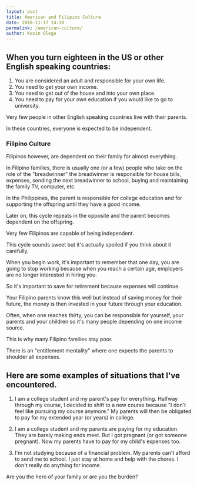 ```yaml
--- 
layout: post 
title: American and Filipino Culture
date: 2018-11-17 14:10
permalink: /american-culture/ 
author: Kevin Olega 
--- 
```

## When you turn eighteen in the US or other English speaking countries:

1. You are considered an adult and responsible for your own life. 
2. You need to get your own income.
3. You need to get out of the house and into your own place.
4. You need to pay for your own education if you would like to go to  university.

Very few people in other English speaking countries live with their parents.

In these countries, everyone is expected to be independent.

### Filipino Culture

Filipinos however, are dependent on their family for almost everything. 

In Filipino families, there is usually one (or a few) people who take on the role of the "breadwinner" the breadwinner is responsible for house bills, expenses, sending the next breadwinner to school, buying and maintaining the family TV, computer, etc.

In the Philippines, the parent is responsible for college education and for supporting the offspring until they have a good income.

Later on, this cycle repeats in the opposite and the parent becomes dependent on the offspring.

Very few Filipinos are capable of being independent.

This cycle sounds sweet but it's actually spoiled if you think about it carefully.

When you begin work, it's important to remember that one day, you are going to stop working because when you reach a certain age, employers are no longer interested in hiring you.

So it's important to save for retirement because expenses will continue.

Your Filipino parents know this well but instead of saving money for their future, the money is then invested in your future through your education.

Often, when one reaches thirty, you can be responsible for yourself, your parents and your children so it's many people depending on one income source.

This is why many Filipino families stay poor.

There is an "entitlement mentality" where one expects the parents to shoulder all expenses.

## Here are some examples of situations that I've encountered.

1. I am a college student and my parent's pay for everything. Halfway through my course, I decided to shift to a new course because "I don't feel like pursuing my course anymore." My parents will then be obligated to pay for my extended year (or years) in college.

2. I am a college student and my parents are paying for my education. They are barely making ends meet. But I got pregnant (or got someone pregnant). Now my parents have to pay for my child's expenses too.

3. I'm not studying because of a financial problem. My parents can't afford to send me to school. I just stay at home and help with the chores. I don't really do anything for income.

Are you the hero of your family or are you the burden?